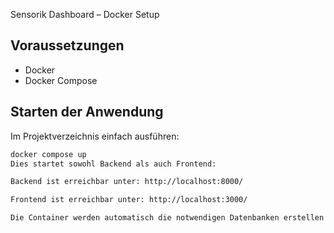 Sensorik Dashboard – Docker Setup

## Voraussetzungen
- Docker
- Docker Compose

## Starten der Anwendung
Im Projektverzeichnis einfach ausführen:

```bash
docker compose up
Dies startet sowohl Backend als auch Frontend:

Backend ist erreichbar unter: http://localhost:8000/

Frontend ist erreichbar unter: http://localhost:3000/

Die Container werden automatisch die notwendigen Datenbanken erstellen und alles für die lokale Entwicklung vorbereiten.
